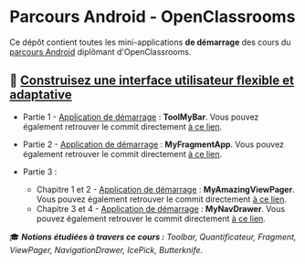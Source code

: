 # Parcours Android - OpenClassrooms

Ce dépôt contient toutes les mini-applications **de démarrage** des cours du [parcours Android](https://openclassrooms.com/paths/developpeur-se-d-applications-android) diplômant d'OpenClassrooms.



## 📔 [Construisez une interface utilisateur flexible et adaptative](https://openclassrooms.com/fr/courses/4568596-construisez-une-interface-utilisateur-flexible-et-adaptative)

 - Partie 1 - [Application de démarrage](https://github.com/PhilippeBoisney/OpenClassrooms---Parcours-Android/archive/4d2d0ff4449d07952374c5e6b2daf0fd8e1fe33f.zip) : **ToolMyBar**. Vous pouvez également retrouver le commit directement [à ce lien](https://github.com/PhilippeBoisney/OpenClassrooms---Parcours-Android/tree/4d2d0ff4449d07952374c5e6b2daf0fd8e1fe33f/Cours_Construisez_une_interface_utilisateur_flexible_et_adaptative/Partie%201/ToolMyBar).
 
- Partie 2 - [Application de démarrage](https://github.com/PhilippeBoisney/OpenClassrooms---Parcours-Android/archive/a06e432605124c549de1dff2cfcd7b274a5a576b.zip) : **MyFragmentApp**. Vous pouvez également retrouver le commit directement [à ce lien](https://github.com/PhilippeBoisney/OpenClassrooms---Parcours-Android/tree/a06e432605124c549de1dff2cfcd7b274a5a576b/Cours_Construisez_une_interface_utilisateur_flexible_et_adaptative/Partie2/MyFragmentApp).
 
 - Partie 3 :
    - Chapitre 1 et 2 - [Application de démarrage](https://github.com/PhilippeBoisney/OpenClassrooms---Parcours-Android/archive/0a076bcd2f4f45cbac7545d5ba98271e7f04b3df.zip) : **MyAmazingViewPager**. Vous pouvez également retrouver le commit directement [à ce lien](https://github.com/PhilippeBoisney/OpenClassrooms---Parcours-Android/tree/0a076bcd2f4f45cbac7545d5ba98271e7f04b3df/Cours_Construisez_une_interface_utilisateur_flexible_et_adaptative/Partie3/MyAmazingViewPager).
    - Chapitre 3 et 4 - [Application de démarrage](https://github.com/PhilippeBoisney/OpenClassrooms---Parcours-Android/archive/10f345c75778b230c29208e1b5c2f2388b9bd168.zip) : **MyNavDrawer**. Vous pouvez également retrouver le commit directement [à ce lien](https://github.com/PhilippeBoisney/OpenClassrooms---Parcours-Android/tree/10f345c75778b230c29208e1b5c2f2388b9bd168/Cours_Construisez_une_interface_utilisateur_flexible_et_adaptative/Partie3/MyNavDrawer).

🎓 ***Notions étudiées à travers ce cours :** Toolbar, Quantificateur, Fragment, ViewPager, NavigationDrawer, IcePick, Butterknife*.

